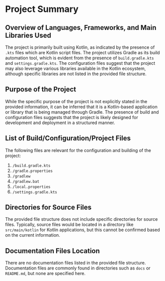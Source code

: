# Project Summary

## Overview of Languages, Frameworks, and Main Libraries Used
The project is primarily built using Kotlin, as indicated by the presence of `.kts` files which are Kotlin script files. The project utilizes Gradle as its build automation tool, which is evident from the presence of `build.gradle.kts` and `settings.gradle.kts`. The configuration files suggest that the project may also leverage various libraries available in the Kotlin ecosystem, although specific libraries are not listed in the provided file structure.

## Purpose of the Project
While the specific purpose of the project is not explicitly stated in the provided information, it can be inferred that it is a Kotlin-based application or library that is being managed through Gradle. The presence of build and configuration files suggests that the project is likely designed for development and deployment in a structured manner.

## List of Build/Configuration/Project Files
The following files are relevant for the configuration and building of the project:
1. `/build.gradle.kts`
2. `/gradle.properties`
3. `/gradlew`
4. `/gradlew.bat`
5. `/local.properties`
6. `/settings.gradle.kts`

## Directories for Source Files
The provided file structure does not include specific directories for source files. Typically, source files would be located in a directory like `src/main/kotlin` for Kotlin applications, but this cannot be confirmed based on the current information.

## Documentation Files Location
There are no documentation files listed in the provided file structure. Documentation files are commonly found in directories such as `docs` or `README.md`, but none are specified here.